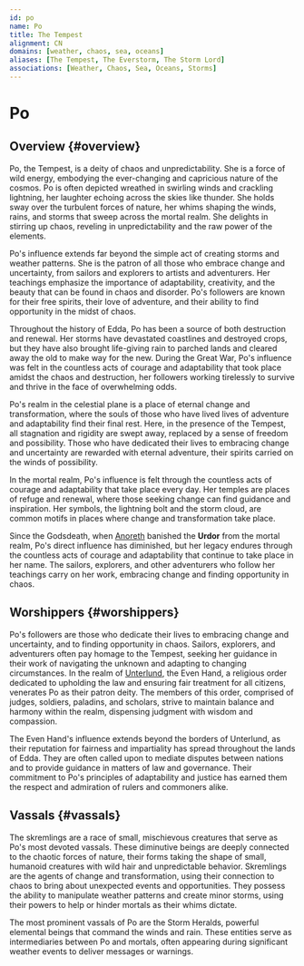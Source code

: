 ```yaml
---
id: po
name: Po
title: The Tempest
alignment: CN
domains: [weather, chaos, sea, oceans]
aliases: [The Tempest, The Everstorm, The Storm Lord]
associations: [Weather, Chaos, Sea, Oceans, Storms]
---
```


# Po

## Overview {#overview}

Po, the Tempest, is a deity of chaos and unpredictability. She is a force of wild energy, embodying the ever-changing and capricious nature of the cosmos. Po is often depicted wreathed in swirling winds and crackling lightning, her laughter echoing across the skies like thunder. She holds sway over the turbulent forces of nature, her whims shaping the winds, rains, and storms that sweep across the mortal realm. She delights in stirring up chaos, reveling in unpredictability and the raw power of the elements.

Po's influence extends far beyond the simple act of creating storms and weather patterns. She is the patron of all those who embrace change and uncertainty, from sailors and explorers to artists and adventurers. Her teachings emphasize the importance of adaptability, creativity, and the beauty that can be found in chaos and disorder. Po's followers are known for their free spirits, their love of adventure, and their ability to find opportunity in the midst of chaos.

Throughout the history of Edda, Po has been a source of both destruction and renewal. Her storms have devastated coastlines and destroyed crops, but they have also brought life-giving rain to parched lands and cleared away the old to make way for the new. During the Great War, Po's influence was felt in the countless acts of courage and adaptability that took place amidst the chaos and destruction, her followers working tirelessly to survive and thrive in the face of overwhelming odds.

Po's realm in the celestial plane is a place of eternal change and transformation, where the souls of those who have lived lives of adventure and adaptability find their final rest. Here, in the presence of the Tempest, all stagnation and rigidity are swept away, replaced by a sense of freedom and possibility. Those who have dedicated their lives to embracing change and uncertainty are rewarded with eternal adventure, their spirits carried on the winds of possibility.

In the mortal realm, Po's influence is felt through the countless acts of courage and adaptability that take place every day. Her temples are places of refuge and renewal, where those seeking change can find guidance and inspiration. Her symbols, the lightning bolt and the storm cloud, are common motifs in places where change and transformation take place.

Since the Godsdeath, when [Anoreth](/gods/anoreth) banished the **Urdor** from the mortal realm, Po's direct influence has diminished, but her legacy endures through the countless acts of courage and adaptability that continue to take place in her name. The sailors, explorers, and other adventurers who follow her teachings carry on her work, embracing change and finding opportunity in chaos.

## Worshippers {#worshippers}

Po's followers are those who dedicate their lives to embracing change and uncertainty, and to finding opportunity in chaos. Sailors, explorers, and adventurers often pay homage to the Tempest, seeking her guidance in their work of navigating the unknown and adapting to changing circumstances. In the realm of [Unterlund](/lands/unterlund), the Even Hand, a religious order dedicated to upholding the law and ensuring fair treatment for all citizens, venerates Po as their patron deity. The members of this order, comprised of judges, soldiers, paladins, and scholars, strive to maintain balance and harmony within the realm, dispensing judgment with wisdom and compassion.

The Even Hand's influence extends beyond the borders of Unterlund, as their reputation for fairness and impartiality has spread throughout the lands of Edda. They are often called upon to mediate disputes between nations and to provide guidance in matters of law and governance. Their commitment to Po's principles of adaptability and justice has earned them the respect and admiration of rulers and commoners alike.

## Vassals {#vassals}

The skremlings are a race of small, mischievous creatures that serve as Po's most devoted vassals. These diminutive beings are deeply connected to the chaotic forces of nature, their forms taking the shape of small, humanoid creatures with wild hair and unpredictable behavior. Skremlings are the agents of change and transformation, using their connection to chaos to bring about unexpected events and opportunities. They possess the ability to manipulate weather patterns and create minor storms, using their powers to help or hinder mortals as their whims dictate.

The most prominent vassals of Po are the Storm Heralds, powerful elemental beings that command the winds and rain. These entities serve as intermediaries between Po and mortals, often appearing during significant weather events to deliver messages or warnings. 